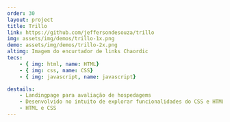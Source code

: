 ```yaml
---
order: 30
layout: project
title: Trillo
link: https://github.com/jeffersondesouza/trillo
img: assets/img/demos/trillo-1x.png
demo: assets/img/demos/trillo-2x.png
altimg: Imagem do encurtador de links Chaordic
tecs: 
    - { img: html, name: HTML}
    - { img: css, name: CSS}
    - { img: javascript, name: javascript}

destails:
    - Landingpage para avaliação de hospedagems
    - Desenvolvido no intuito de explorar funcionalidades do CSS e HTML 
    - HTML e CSS
---
```

